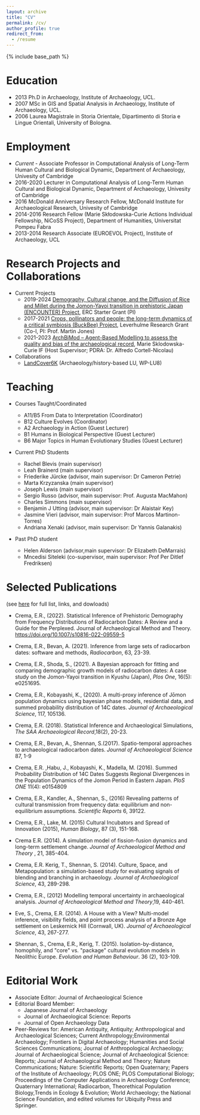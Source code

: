 ```yaml
---
layout: archive
title: "CV"
permalink: /cv/
author_profile: true
redirect_from:
  - /resume
---
```


{% include base_path %}

Education
======
* 2013 Ph.D in Archaeology, Institute of Archaeology, UCL. 
* 2007 MSc in GIS and Spatial Analysis in Archaeology, Institute of Archaeology, UCL.
* 2006 Laurea Magistrale in Storia Orientale, Dipartimento di Storia e Lingue Orientali, University of Bologna.

Employment
======
* _Current_ - Associate Professor in Computational Analysis of Long-Term Human Cultural and Biological Dynamic, Department of Archaeology, Univesity of Cambridge
* 2016-2020 Lecturer in Computational Analysis of Long-Term Human Cultural and Biological Dynamic, Department of Archaeology, Univesity of Cambridge
* 2016 McDonald Anniversary Research Fellow, McDonald Institute for Archaeological Research, Univesity of Cambridge
* 2014-2016 Research Fellow (Marie Skłodowska-Curie Actions Individual Fellowship, NiCoSS Project), Department of Humanities, Universitat Pompeu Fabra
* 2013-2014 Research Associate (EUROEVOL Project), Institute of Archaeology, UCL

Research Projects and Collaborations
======
* Current Projects
  * 2019-2024 [Demography, Cultural change, and the Diffusion of Rice and Millet during the Jomon-Yayoi transition in prehistoric Japan (ENCOUNTER) Project](https://www.encounterproject.info/), ERC Starter Grant (PI)
  * 2017-2021 [Crops, pollinators and people: the long-term dynamics of a critical symbiosis (BuckBee) Project](https://www.arch.cam.ac.uk/research/projects/current-projects/buckbee-project), Leverhulme Research Grant (Co-I, PI: Prof. Martin Jones)
  * 2021-2023 [ArchBiMod – Agent-Based Modelling to assess the quality and bias of the archaeological record](https://www.arch.cam.ac.uk/research/projects/current-projects/archbimod-agent-based-modelling-assess-quality-and-bias), Marie Sklodowska-Curie IF (Host Supervisor; PDRA: Dr. Alfredo Cortell-Nicolau) 
* Collaborations
  * [LandCover6K](http://pastglobalchanges.org/science/wg/landcover6k/intro) (Archaeology/history-based LU, WP-LU8)

Teaching
======
* Courses Taught/Coordinated
  * A11/B5 From Data to Interpretation (Coordinator)
  * B12 Culture Evolves (Coordinator)
  * A2 Archaeology in Action (Guest Lecturer)
  * B1 Humans in Biological Perspective (Guest Lecturer)
  * B6 Major Topics in Human Evolutionary Studies (Guest Lecturer)
  
* Current PhD Students
  * Rachel Blevis (main supervisor)
  * Leah Brainerd (main supervisor)
  * Friederike Jürcke (advisor, main supervisor: Dr Cameron Petrie)
  * Marta Krzyzanska (main supervisor)
  * Joseph Lewis (main supervisor)
  * Sergio Russo (advisor, main supervisor: Prof. Augusta MacMahon)
  * Charles Simmons (main supervisor)
  * Benjamin J Utting (advisor, main supervisor: Dr Alaistair Key)
  * Jasmine Vieri (advisor, main supervisor: Prof Marcos Martinon-Torres)
  * Andriana Xenaki (advisor, main supervisor: Dr Yannis Galanakis)
  
* Past PhD student
  * Helen Alderson (advisor,main supervisor: Dr Elizabeth DeMarrais)
  * Mncedisi Siteleki (co-supervisor, main supervisor: Prof Per Ditlef Fredriksen)


Selected Publications
======
(see [here](https://ercrema.github.io/publications/) for full list, links, and dowloads)

* Crema, E.R., (2022). Statistical Inference of Prehistoric Demography from Frequency Distributions of Radiocarbon Dates: A Review and a Guide for the Perplexed. Journal of Archaeological Method and Theory. https://doi.org/10.1007/s10816-022-09559-5

* Crema, E.R., Bevan, A. (2021). Inference from large sets of radiocarbon dates: software and methods, _Radiocarbon_, 63, 23-39.

* Crema, E.R., Shoda, S., (2021). A Bayesian approach for fitting and comparing demographic growth models of radiocarbon dates: A case study on the Jomon-Yayoi transition in Kyushu (Japan), _Plos One_, 16(5): e0251695.

* Crema, E.R., Kobayashi, K., (2020). A multi-proxy inference of Jōmon population dynamics using bayesian phase models, residential data, and summed probability distribution of 14C dates. _Journal of Archaeological Science_, 117, 105136. 

* Crema, E.R. (2018). Statistical Inference and Archaeological Simulations, _The SAA Archaeological Record_,18(2), 20-23.

* Crema, E.R., Bevan, A., Shennan, S.(2017). Spatio-temporal approaches to archaeological radiocarbon dates. _Journal of Archaeological Science_ 87, 1-9

* Crema, E.R. ,Habu, J., Kobayashi, K., Madella, M. (2016). Summed Probability Distribution of 14C Dates Suggests Regional Divergences in the Population Dynamics of the Jomon Period in Eastern Japan. _PloS ONE_ 11(4): e0154809

* Crema, E.R., Kandler, A., Shennan, S., (2016) Revealing patterns of cultural transmission from frequency data: equilibrium and non-equilibrium assumptions. _Scientific Reports_ 6, 39122. 

* Crema, E.R., Lake, M. (2015) Cultural Incubators and Spread of Innovation (2015), _Human Biology_, 87 (3), 151-168.

* Crema E.R. (2014). A simulation model of fission-fusion dynamics and long-term settlement change. _Journal of Archaeological Method and Theory_ , 21, 385-404.

* Crema, E.R. Kerig, T., Shennan, S. (2014). Culture, Space, and Metapopulation: a simulation-based study for evaluating signals of blending and branching in archaeology. _Journal of Archaeological Science_, 43, 289-298.

* Crema, E.R., (2012) Modelling temporal uncertainty in archaeological analysis. _Journal of Archaeological Method and Theory_,19, 440-461.

* Eve, S., Crema, E.R. (2014). A House with a View?  Multi-model inference, visibility fields, and point process analysis of a Bronze Age settlement on Leskernick Hill (Cornwall, UK). _Journal of Archaeological Science_, 43, 267-277.

* Shennan, S., Crema, E.R., Kerig, T. (2015). Isolation-by-distance, homophily, and "core" vs. "package" cultural evolution models in Neolithic Europe. _Evolution and Human Behaviour_. 36 (2), 103-109.

Editorial Work
======
* Associate Editor: Journal of Archaeological Science
* Editorial Board Member:
  * Japanese Journal of Archaeology
  * Journal of Archaeological Science: Reports
  * Journal of Open Archaeology Data
* Peer-Reviews for: American Antiquity, Antiquity; Anthropological and Archaeological Sciences; Current Anthropology;Environmental Archaeology; Frontiers in Digital Archaeology; Humanities and Social Sciences Communications; Journal of Anthropological Archaeology; Journal of Archaeological Science; Journal of Archaeological Science: Reports; Journal of Archaeological Method and Theory; Nature Communications; Nature: Scientific Reports;  Open Quaternary; Papers of the Institute of Archaeology; PLOS ONE; PLOS Computational Biology; Proceedings of the Computer Applications in Archaeology Conference; Quaternary International; Radiocarbon, Theorethical Population Biology,Trends in Ecology & Evolution; World Archaeology; the National Science Foundation, and edited volumes for Ubiquity Press and Springer.

  
